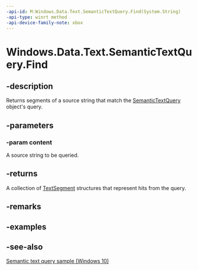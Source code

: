 ```yaml
---
-api-id: M:Windows.Data.Text.SemanticTextQuery.Find(System.String)
-api-type: winrt method
-api-device-family-note: xbox
---
```


<!-- Method syntax
public Windows.Foundation.Collections.IVectorView<Windows.Data.Text.TextSegment> Find(System.String content)
-->

# Windows.Data.Text.SemanticTextQuery.Find

## -description
Returns segments of a source string that match the [SemanticTextQuery](semantictextquery.md) object's query.

## -parameters
### -param content
A source string to be queried.

## -returns
A collection of [TextSegment](textsegment.md) structures that represent hits from the query.

## -remarks

## -examples

## -see-also
[Semantic text query sample (Windows 10)](https://github.com/Microsoft/Windows-universal-samples/tree/master/Samples/SemanticTextQuery)

